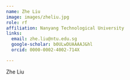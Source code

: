 ```yaml
---
name: Zhe Liu
image: images/zheliu.jpg
role: rf
affiliation: Nanyang Technological University
links:
  email: zhe.liu@ntu.edu.sg
  google-scholar: b0ULwDUAAAAJ&hl
  orcid: 0000-0002-4002-714X

---
```


Zhe Liu

